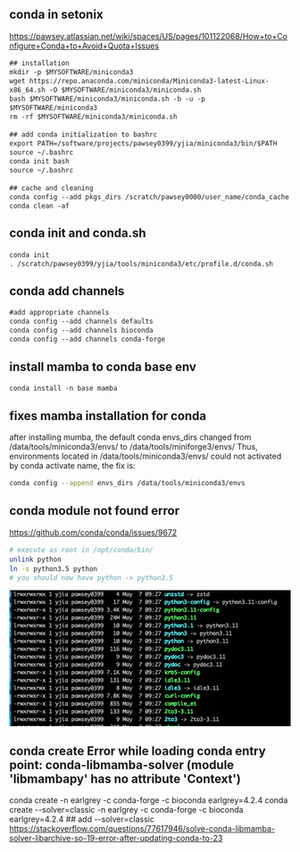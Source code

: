 ## conda in setonix
https://pawsey.atlassian.net/wiki/spaces/US/pages/101122068/How+to+Configure+Conda+to+Avoid+Quota+Issues
```
## installation
mkdir -p $MYSOFTWARE/miniconda3
wget https://repo.anaconda.com/miniconda/Miniconda3-latest-Linux-x86_64.sh -O $MYSOFTWARE/miniconda3/miniconda.sh
bash $MYSOFTWARE/miniconda3/miniconda.sh -b -u -p $MYSOFTWARE/miniconda3
rm -rf $MYSOFTWARE/miniconda3/miniconda.sh

## add conda initialization to bashrc
export PATH=/software/projects/pawsey0399/yjia/miniconda3/bin/$PATH
source ~/.bashrc
conda init bash
source ~/.bashrc

## cache and cleaning
conda config --add pkgs_dirs /scratch/pawsey0000/user_name/conda_cache
conda clean -af
```
## conda init and conda.sh
```
conda init
. /scratch/pawsey0399/yjia/tools/miniconda3/etc/profile.d/conda.sh
```
## conda add channels
```
#add appropriate channels
conda config --add channels defaults
conda config --add channels bioconda
conda config --add channels conda-forge
```
## install mamba to conda base env
```
conda install -n base mamba
```
## fixes mamba installation for conda
after installing mumba, the default conda envs_dirs changed from /data/tools/miniconda3/envs/ to /data/tools/miniforge3/envs/
Thus, environments located in /data/tools/miniconda3/envs/ could not activated by conda activate name, the fix is:
```bash
conda config --append envs_dirs /data/tools/miniconda3/envs
```
## conda module not found error
https://github.com/conda/conda/issues/9672
```bash
# execute as root in /opt/conda/bin/
unlink python
ln -s python3.5 python
# you should now have python -> python3.5 
```
<img src="setonix_conda_bin.png" alt="miniconda3 python" width="600">

## conda create Error while loading conda entry point: conda-libmamba-solver (module 'libmambapy' has no attribute 'Context')
conda create -n earlgrey -c conda-forge -c bioconda earlgrey=4.2.4
conda create --solver=classic -n earlgrey -c conda-forge -c bioconda earlgrey=4.2.4 ## add --solver=classic
https://stackoverflow.com/questions/77617946/solve-conda-libmamba-solver-libarchive-so-19-error-after-updating-conda-to-23
